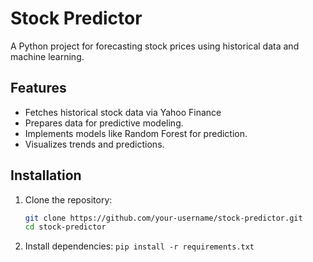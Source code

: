 # Stock Predictor

A Python project for forecasting stock prices using historical data and machine learning.

## Features

- Fetches historical stock data via Yahoo Finance
- Prepares data for predictive modeling.
- Implements models like Random Forest for prediction.
- Visualizes trends and predictions.

## Installation

1. Clone the repository:
   ```bash
   git clone https://github.com/your-username/stock-predictor.git
   cd stock-predictor
   ```

2. Install dependencies:
  ```pip install -r requirements.txt```
